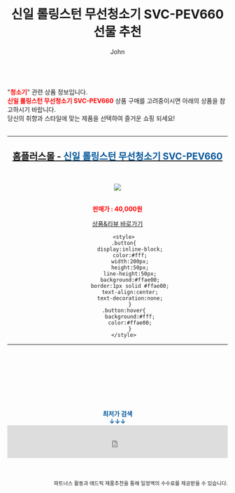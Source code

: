 ﻿---
layout: post
title:  "신일 롤링스턴 무선청소기 SVC-PEV660 선물 추천"
author: John
categories: [ 청소기 ]
tags: [ 청소기, 청소기 추천, 청소기가격, 청소기 영어로, 청소기 버리기, 청소기 흡입력, 청소기종류, 청소기 냄새, 청소기 영어, 청소기 나무위키 ]
image: https://image.homeplus.kr/td/a88f2e16-d180-4b7d-a1a4-2d8caf277546 
description: "신일 롤링스턴 무선청소기 SVC-PEV660 선물 추천 관련 상품으로 가장 고객 선호도가 높은 제품입니다."
toc: true
toc_sticky: true
---

<br>
"<b><font color='#ff0000'>청소기</font></b>" 관련 상품 정보입니다.
<br>
<b><font color='#ff0000'>신일 롤링스턴 무선청소기 SVC-PEV660</font></b> 상품 구매를 고려중이시면 아래의 상품을 참고하시기 바랍니다.
<br>
당신의 취향과 스타일에 맞는 제품을 선택하여 즐거운 쇼핑 되세요!
<br><br>
<hr>
<p>
    
<center><h2><a href="https://nico.kr/OvfMEz" target="_blank"><b>홈플러스몰 - <font color='#01579B'>신일 롤링스턴 무선청소기 SVC-PEV660</font></b></a></h2><br>

<a href="https://nico.kr/OvfMEz" target="_blank"><img src="https://image.homeplus.kr/td/a88f2e16-d180-4b7d-a1a4-2d8caf277546"></a><br><br>

<b><font color='#ff0000'>판매가 : 40,000원 </font></b><br>

<a href="https://nico.kr/OvfMEz" target="_blank" class="button">상품&리뷰 바로가기</a><p>

        <style>
        .button{
            display:inline-block;
            color:#fff;
            width:200px;
            height:50px;
            line-height:50px;
            background:#ffae00;
            border:1px solid #ffae00;
            text-align:center;
            text-decoration:none;
            }
        .button:hover{
            background:#fff;
            color:#ffae00;
            }
        </style>

<hr>

<br><br><br><br><br><br><br>
<center><b><font color='#01579B' size='medium'>최저가 검색<br>
↓↓↓</font></b></center>
<center><iframe src="https://coupa.ng/b1Tbjx" width="100%" height="75" frameborder="0" scrolling="no" referrerpolicy="unsafe-url"></iframe></center>
<br><br>
<p>
<small>
    <div align="right">파트너스 활동과 애드픽 제품추천을 통해 일정액의 수수료를 제공받을 수 있습니다.</div>
</small>
</p>
